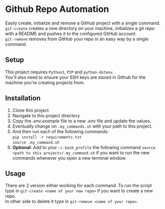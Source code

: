 # Github Repo Automation

Easily create, initialize and remove a GitHub project with a single command.  
`git-create` creates a new directory on your machine, initializes a git repo with a README and pushes it to the configured GitHub account.  
`git-remove` removes from GitHub your repo in an easy way by a single command.

## Setup
This project requires `Python3`, `PIP` and `python-dotenv`.  
You'll also need to ensure your SSH keys are stored in Github for the machine you're creating projects from.


## Installation
1. Clone this project
2. Navigate to this project directory
3. Copy the *.env.example* file to a new *.env* file and update the values.
4. Eventually change on `.my_commands.sh` with your path to this project.  
5. And then run each of the following commands:  
   `pip install -r requirements.txt`  
   `source .my_command.sh`
6. **Optional**: Add to your `~/.bash_profile` the following command `source <path to this project>/.my_command.sh` if you want to run the new commands whenever you open a new terminal window.


## Usage
There are 2 version either working for each command.
To run the script type in `git-create <name of your new repo>` if you want to create a new repo.  
In other side to delete it type in `git-remove <name of your repo>`.

